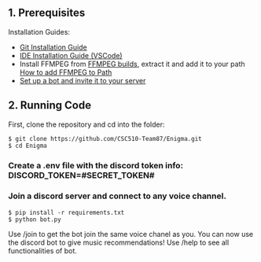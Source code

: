 ## 1. Prerequisites 

Installation Guides:
  * [Git Installation Guide](https://git-scm.com/book/en/v2/Getting-Started-Installing-Git)
  * [IDE Installation Guide (VSCode)](https://code.visualstudio.com/docs/setup/setup-overview)
  * Install FFMPEG from [FFMPEG builds](https://www.gyan.dev/ffmpeg/builds), extract it and add it to your path [How to add FFMPEG to Path](https://www.thewindowsclub.com/how-to-install-ffmpeg-on-windows-10#:~:text=Add%20FFmpeg%20to%20Windows%20path%20using%20Environment%20variables&text=In%20the%20Environment%20Variables%20window,bin%5C%E2%80%9D%20and%20click%20OK.)
  * [Set up a bot and invite it to your server](https://discordpy.readthedocs.io/en/stable/discord.html)

## 2. Running Code

First, clone the repository and cd into the folder:

```
$ git clone https://github.com/CSC510-Team87/Enigma.git
$ cd Enigma
```

### Create a .env file with the discord token info: DISCORD_TOKEN=#SECRET_TOKEN#
### Join a discord server and connect to any voice channel.

```
$ pip install -r requirements.txt
$ python bot.py 
```

Use /join to get the bot join the same voice chanel as you. You can now use the discord bot to give music recommendations! Use /help to see all functionalities of bot.
